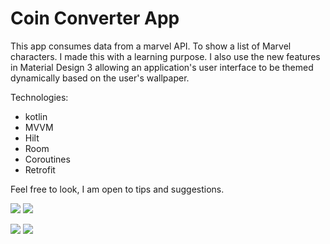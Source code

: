 # Coin Converter App 

This app consumes data from a marvel API. To show a list of Marvel characters. I made this with a learning purpose. I also use the new features in Material Design 3 allowing an application's user interface to be themed dynamically based on the user's wallpaper.

Technologies: 

- kotlin
- MVVM
- Hilt
- Room
- Coroutines 
- Retrofit

Feel free to look, I am open to tips and suggestions.

<img src="./images/Screenshot_20220831-170422_MARVEL.jpg" /> <img src="./images/Screenshot_20220831-170435_MARVEL.jpg" />

<img src="./images/Screenshot_20220831-170458_MARVEL.jpg" /> <img src="./images/Screenshot_20220831-170522_MARVEL.jpg" />
